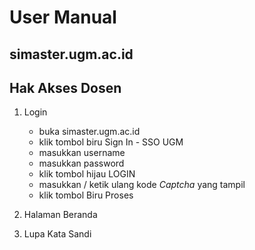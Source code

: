 # User Manual 
## simaster.ugm.ac.id 

## Hak Akses Dosen
1. Login
   - buka simaster.ugm.ac.id
   - klik tombol biru Sign In - SSO UGM
   - masukkan username
   - masukkan password
   - klik tombol hijau LOGIN
   - masukkan / ketik ulang kode *Captcha* yang tampil
   - klik tombol Biru Proses
   
2. Halaman Beranda 
3. Lupa Kata Sandi
